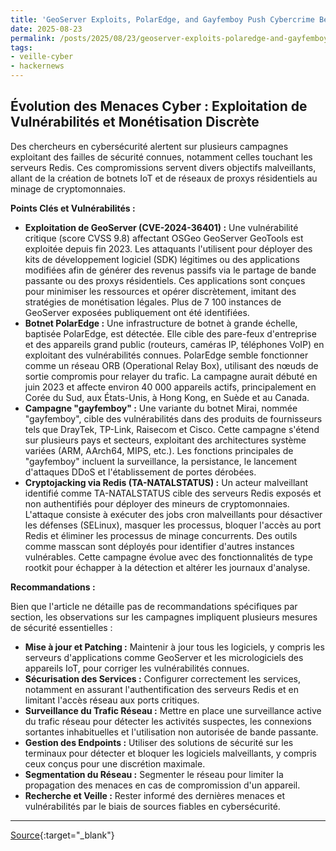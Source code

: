 ```yaml
---
title: 'GeoServer Exploits, PolarEdge, and Gayfemboy Push Cybercrime Beyond Traditional Botnets'
date: 2025-08-23
permalink: /posts/2025/08/23/geoserver-exploits-polaredge-and-gayfemboy-push-cybercrime-beyond-traditional-botnets/
tags:
- veille-cyber
- hackernews
---
```

## Évolution des Menaces Cyber : Exploitation de Vulnérabilités et Monétisation Discrète

Des chercheurs en cybersécurité alertent sur plusieurs campagnes exploitant des failles de sécurité connues, notamment celles touchant les serveurs Redis. Ces compromissions servent divers objectifs malveillants, allant de la création de botnets IoT et de réseaux de proxys résidentiels au minage de cryptomonnaies.

**Points Clés et Vulnérabilités :**

*   **Exploitation de GeoServer (CVE-2024-36401) :** Une vulnérabilité critique (score CVSS 9.8) affectant OSGeo GeoServer GeoTools est exploitée depuis fin 2023. Les attaquants l'utilisent pour déployer des kits de développement logiciel (SDK) légitimes ou des applications modifiées afin de générer des revenus passifs via le partage de bande passante ou des proxys résidentiels. Ces applications sont conçues pour minimiser les ressources et opérer discrètement, imitant des stratégies de monétisation légales. Plus de 7 100 instances de GeoServer exposées publiquement ont été identifiées.
*   **Botnet PolarEdge :** Une infrastructure de botnet à grande échelle, baptisée PolarEdge, est détectée. Elle cible des pare-feux d'entreprise et des appareils grand public (routeurs, caméras IP, téléphones VoIP) en exploitant des vulnérabilités connues. PolarEdge semble fonctionner comme un réseau ORB (Operational Relay Box), utilisant des nœuds de sortie compromis pour relayer du trafic. La campagne aurait débuté en juin 2023 et affecte environ 40 000 appareils actifs, principalement en Corée du Sud, aux États-Unis, à Hong Kong, en Suède et au Canada.
*   **Campagne "gayfemboy" :** Une variante du botnet Mirai, nommée "gayfemboy", cible des vulnérabilités dans des produits de fournisseurs tels que DrayTek, TP-Link, Raisecom et Cisco. Cette campagne s'étend sur plusieurs pays et secteurs, exploitant des architectures système variées (ARM, AArch64, MIPS, etc.). Les fonctions principales de "gayfemboy" incluent la surveillance, la persistance, le lancement d'attaques DDoS et l'établissement de portes dérobées.
*   **Cryptojacking via Redis (TA-NATALSTATUS) :** Un acteur malveillant identifié comme TA-NATALSTATUS cible des serveurs Redis exposés et non authentifiés pour déployer des mineurs de cryptomonnaies. L'attaque consiste à exécuter des jobs cron malveillants pour désactiver les défenses (SELinux), masquer les processus, bloquer l'accès au port Redis et éliminer les processus de minage concurrents. Des outils comme masscan sont déployés pour identifier d'autres instances vulnérables. Cette campagne évolue avec des fonctionnalités de type rootkit pour échapper à la détection et altérer les journaux d'analyse.

**Recommandations :**

Bien que l'article ne détaille pas de recommandations spécifiques par section, les observations sur les campagnes impliquent plusieurs mesures de sécurité essentielles :

*   **Mise à jour et Patching :** Maintenir à jour tous les logiciels, y compris les serveurs d'applications comme GeoServer et les micrologiciels des appareils IoT, pour corriger les vulnérabilités connues.
*   **Sécurisation des Services :** Configurer correctement les services, notamment en assurant l'authentification des serveurs Redis et en limitant l'accès réseau aux ports critiques.
*   **Surveillance du Trafic Réseau :** Mettre en place une surveillance active du trafic réseau pour détecter les activités suspectes, les connexions sortantes inhabituelles et l'utilisation non autorisée de bande passante.
*   **Gestion des Endpoints :** Utiliser des solutions de sécurité sur les terminaux pour détecter et bloquer les logiciels malveillants, y compris ceux conçus pour une discrétion maximale.
*   **Segmentation du Réseau :** Segmenter le réseau pour limiter la propagation des menaces en cas de compromission d'un appareil.
*   **Recherche et Veille :** Rester informé des dernières menaces et vulnérabilités par le biais de sources fiables en cybersécurité.

---
[Source](https://thehackernews.com/2025/08/geoserver-exploits-polaredge-and.html){:target="_blank"}
